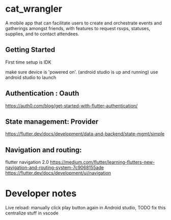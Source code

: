 # cat_wrangler

A mobile app that can facilitate users to create and orchestrate events and gatherings amongst friends, with features to request rsvps, statuses, supplies, and to contact attendees.


## Getting Started

First time setup is IDK


make sure device is 'powered on'. (android studio is up and running)
use android studio to launch

## Authentication : Oauth
https://auth0.com/blog/get-started-with-flutter-authentication/


## State management: Provider

https://flutter.dev/docs/development/data-and-backend/state-mgmt/simple

## Navigation and routing:
flutter navigation 2.0
https://medium.com/flutter/learning-flutters-new-navigation-and-routing-system-7c9068155ade
https://flutter.dev/docs/development/ui/navigation

# Developer notes
Live reload: manually click play button again in Android studio, TODO fix this centralize stuff in vscode

